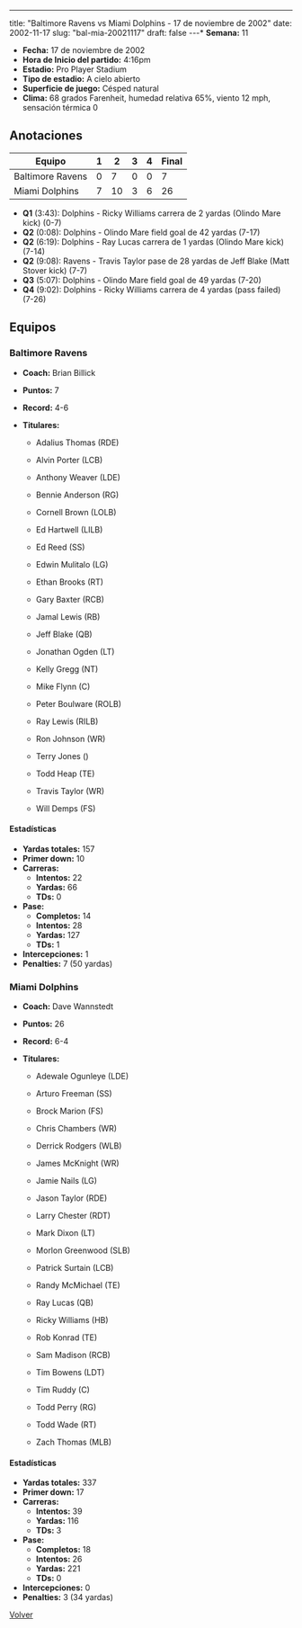 ---
title: "Baltimore Ravens vs Miami Dolphins - 17 de noviembre de 2002"
date: 2002-11-17
slug: "bal-mia-20021117"
draft: false
---* **Semana:** 11
* **Fecha:** 17 de noviembre de 2002
* **Hora de Inicio del partido:** 4:16pm
* **Estadio:** Pro Player Stadium
* **Tipo de estadio:** A cielo abierto
* **Superficie de juego:** Césped natural
* **Clima:** 68 grados Farenheit, humedad relativa 65%, viento 12 mph, sensación térmica 0




## Anotaciones
| Equipo | 1 | 2 | 3 | 4 | Final |
|--------|---|---|---|---|-------|
| Baltimore Ravens  | 0 | 7 | 0 | 0  | 7 |
| Miami Dolphins  | 7 | 10 | 3 | 6  | 26 |
* **Q1** (3:43): Dolphins - Ricky Williams carrera de 2 yardas (Olindo Mare kick) (0-7)
* **Q2** (0:08): Dolphins - Olindo Mare field goal de 42 yardas (7-17)
* **Q2** (6:19): Dolphins - Ray Lucas carrera de 1 yardas (Olindo Mare kick) (7-14)
* **Q2** (9:08): Ravens - Travis Taylor pase de 28 yardas de Jeff Blake (Matt Stover kick) (7-7)
* **Q3** (5:07): Dolphins - Olindo Mare field goal de 49 yardas (7-20)
* **Q4** (9:02): Dolphins - Ricky Williams carrera de 4 yardas (pass failed) (7-26)


## Equipos


### Baltimore Ravens
* **Coach:** Brian Billick
* **Puntos:** 7
* **Record:** 4-6
* **Titulares:** 

  * Adalius Thomas (RDE) 

  * Alvin Porter (LCB) 

  * Anthony Weaver (LDE) 

  * Bennie Anderson (RG) 

  * Cornell Brown (LOLB) 

  * Ed Hartwell (LILB) 

  * Ed Reed (SS) 

  * Edwin Mulitalo (LG) 

  * Ethan Brooks (RT) 

  * Gary Baxter (RCB) 

  * Jamal Lewis (RB) 

  * Jeff Blake (QB) 

  * Jonathan Ogden (LT) 

  * Kelly Gregg (NT) 

  * Mike Flynn (C) 

  * Peter Boulware (ROLB) 

  * Ray Lewis (RILB) 

  * Ron Johnson (WR) 

  * Terry Jones () 

  * Todd Heap (TE) 

  * Travis Taylor (WR) 

  * Will Demps (FS) 

#### Estadísticas
* **Yardas totales:** 157
* **Primer down:** 10
* **Carreras:**
  * **Intentos:** 22
  * **Yardas:** 66
  * **TDs:** 0
* **Pase:**
  * **Completos:** 14
  * **Intentos:** 28
  * **Yardas:** 127
  * **TDs:** 1
* **Intercepciones:** 1
* **Penalties:** 7 (50 yardas)

### Miami Dolphins
* **Coach:** Dave Wannstedt
* **Puntos:** 26
* **Record:** 6-4
* **Titulares:** 

  * Adewale Ogunleye (LDE) 

  * Arturo Freeman (SS) 

  * Brock Marion (FS) 

  * Chris Chambers (WR) 

  * Derrick Rodgers (WLB) 

  * James McKnight (WR) 

  * Jamie Nails (LG) 

  * Jason Taylor (RDE) 

  * Larry Chester (RDT) 

  * Mark Dixon (LT) 

  * Morlon Greenwood (SLB) 

  * Patrick Surtain (LCB) 

  * Randy McMichael (TE) 

  * Ray Lucas (QB) 

  * Ricky Williams (HB) 

  * Rob Konrad (TE) 

  * Sam Madison (RCB) 

  * Tim Bowens (LDT) 

  * Tim Ruddy (C) 

  * Todd Perry (RG) 

  * Todd Wade (RT) 

  * Zach Thomas (MLB) 

#### Estadísticas
* **Yardas totales:** 337
* **Primer down:** 17
* **Carreras:**
  * **Intentos:** 39
  * **Yardas:** 116
  * **TDs:** 3
* **Pase:**
  * **Completos:** 18
  * **Intentos:** 26
  * **Yardas:** 221
  * **TDs:** 0
* **Intercepciones:** 0
* **Penalties:** 3 (34 yardas)


[Volver](/historia/2002)
